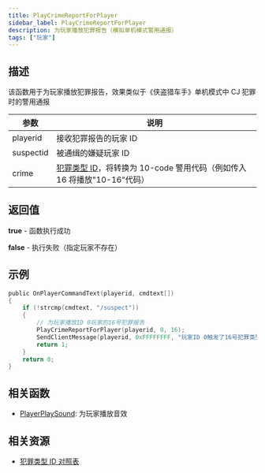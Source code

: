 ```yaml
---
title: PlayCrimeReportForPlayer
sidebar_label: PlayCrimeReportForPlayer
description: 为玩家播放犯罪报告（模拟单机模式警用通报）
tags: ["玩家"]
---
```


## 描述

该函数用于为玩家播放犯罪报告，效果类似于《侠盗猎车手》单机模式中 CJ 犯罪时的警用通报

| 参数      | 说明                                                                                              |
| --------- | ------------------------------------------------------------------------------------------------- |
| playerid  | 接收犯罪报告的玩家 ID                                                                             |
| suspectid | 被通缉的嫌疑玩家 ID                                                                               |
| crime     | [犯罪类型 ID](../resources/crimelist)，将转换为 10-code 警用代码（例如传入 16 将播放"10-16"代码） |

## 返回值

**true** - 函数执行成功

**false** - 执行失败（指定玩家不存在）

## 示例

```c
public OnPlayerCommandText(playerid, cmdtext[])
{
    if (!strcmp(cmdtext, "/suspect"))
    {
        // 为玩家播放ID 0玩家的16号犯罪报告
        PlayCrimeReportForPlayer(playerid, 0, 16);
        SendClientMessage(playerid, 0xFFFFFFFF, "玩家ID 0触发了16号犯罪类型（代码10-16）");
        return 1;
    }
    return 0;
}
```

## 相关函数

- [PlayerPlaySound](PlayerPlaySound): 为玩家播放音效

## 相关资源

- [犯罪类型 ID 对照表](../resources/crimelist)
